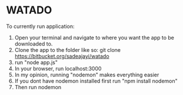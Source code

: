 # WATADO

To currently run application:
1. Open your terminal and navigate to where you want the app to be downloaded to.
2. Clone the app to the folder like so: git clone https://bitbucket.org/sadeajayi/watado 
3. run "node app.js"
4. In your browser, run localhost:3000
5. In my opinion, running "nodemon" makes everything easier
6. If you dont have nodemon installed first run "npm install nodemon"
7. Then run nodemon

